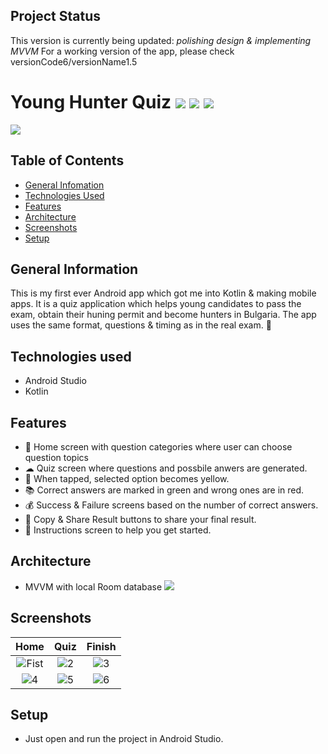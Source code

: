 ## Project Status
This version is currently being updated: _polishing design & implementing MVVM_
For a working version of the app, please check versionCode6/versionName1.5

# Young Hunter Quiz ![](https://img.shields.io/static/v1?style=plastic&label=Language&labelColor=212121&message=Kotlin&color=9719ff) ![](https://img.shields.io/static/v1?style=plastic&label=Technology&labelColor=212121&message=Android&color=#a4c639) ![](https://img.shields.io/static/v1?style=plastic&label=Layout&labelColor=212121&message=XML&color=ff0068)

![](https://i.ibb.co/hRNC20L/2.jpg)
<br>



## Table of Contents
* [General Infomation](#general-information)
* [Technologies Used](#technologies-used)
* [Features](#features)
* [Architecture](#architecture)
* [Screenshots](#screenshots)
* [Setup](#setup)

## General Information 

This is my first ever Android app which got me into Kotlin & making mobile apps. It is a quiz application which helps young candidates to pass the exam, obtain their huning permit and become hunters in Bulgaria. The app uses the same format, questions & timing as in the real exam. 💪

## Technologies used
- Android Studio
- Kotlin

## Features
- 👤 Home screen with question categories where user can choose question topics
- ☁ Quiz screen where questions and possbile anwers are generated. 
- 🌟 When tapped, selected option becomes yellow.
- 📚 Correct answers are marked in green and wrong ones are in red. 
- 💰 Success & Failure screens based on the number of correct answers.
- 📍 Copy & Share Result buttons to share your final result.
- 🤩 Instructions screen to help you get started.

## Architecture
- MVVM with local Room database
![](https://i.ibb.co/D5LXKvP/architecture-mvvm.png)

## Screenshots
| Home | Quiz |  Finish |
|:-:|:-:|:-:|
| ![Fist](https://play-lh.googleusercontent.com/huhC0jHfLoQBSlgBuRR2vszGGmjqUzPnLheDmeW3Kq7THXuRYvb0LbJLpJ1Wh9YUGWA=w758-h664-rw) | ![2](https://play-lh.googleusercontent.com/y5sh9uRkmzvK-yGp_VjQnGh924klezU9o9YvyOyMQC0W2al37PIkfBpfoZPpZkVKtuph=w758-h664-rw) | ![3](https://play-lh.googleusercontent.com/qom05GM0GdNp4jFsdjORj3J9LwiIj3uRkUZpyqUR8njOYJDU5i-pmcZaTdktpfdLZlE=w758-h664-rw) |
| ![4](https://play-lh.googleusercontent.com/qZWEynjlyC5Kdo9B53TKO7_fOUm5rRGxacJa9ERdAd1_npBLhtUZglI_9_3ta9sGQ6KL=w758-h664-rw) | ![5](https://play-lh.googleusercontent.com/AFw1T7fY77MFwVN2nAqLMM1aSbiKs2SLmbDJ030uUVEJg850E0gyie-jANDV1fizSnA=w758-h664-rw) | ![6](https://play-lh.googleusercontent.com/m_DGBjJ1SxhrKqSqbMEAjQ4NlTNN1o7MObGpGXwkmJ1j8Iepb8ZIGffxNTJWh3VfhgE=w758-h664-rw) |

## Setup

* Just open and run the project in Android Studio.
